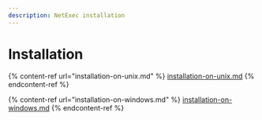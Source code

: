 ```yaml
---
description: NetExec installation
---
```


# Installation

{% content-ref url="installation-on-unix.md" %}
[installation-on-unix.md](installation-on-unix.md)
{% endcontent-ref %}

{% content-ref url="installation-on-windows.md" %}
[installation-on-windows.md](installation-on-windows.md)
{% endcontent-ref %}
